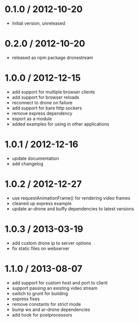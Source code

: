0.1.0 / 2012-10-20
==================

  * Initial version, unreleased

0.2.0 / 2012-10-20
==================

  * released as npm package dronestream

1.0.0 / 2012-12-15
==================

  * add support for multiple browser clients
  * add support for browser reloads
  * reconnect to drone on failure
  * add support for bare http sockers
  * remove express dependency
  * export as a module
  * added examples for using in other applications

1.0.1 / 2012-12-16
==================

  * update documentation
  * add changelog

1.0.2 / 2012-12-27
==================

  * use requestAnimationFrame() for rendering video frames
  * cleaned up express example
  * update ar-drone and buffy dependencies to latest versions

1.0.3 / 2013-03-19
==================

  * add custom drone ip to server options
  * fix static files on webserver

1.1.0 / 2013-08-07
==================

  * add support for custom host and port to client
  * support passing an existing video stream
  * switch to grunt for building
  * express fixes
  * remove constants for strict mode
  * bump ws and ar-drone dependencies
  * add hook for postprocessors
